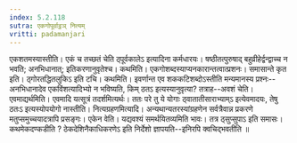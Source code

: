 ```yaml
---
index: 5.2.118
sutra: एकगोपूर्वाट्ठञ् नित्यम्
vritti: padamanjari
---
```


 एकशतमस्यास्तीति। एकं च तच्छतं चेति ठ्पूर्वकालेऽ इत्यादिना कर्मधारयः। षष्ठीतत्पुरुषाद् बहुव्रीहेर्द्वन्द्वाच्च न भवति; अनभिधानात्; इतिकरणानुवृतेश्च। कथमिति। एकगोशब्दस्याप्यनकारान्तत्वात्प्रशनः। समासान्ते कृत इति। ठ्गोरतद्धितलुकिऽ इति टचि। कथमिति। इवर्णान्त एव शककटिशब्दोऽस्तीति मन्यमानस्य प्रश्नः--अनभिधानादेव एकविंशत्यादिभ्यो न भविष्यति, किम् ठतऽ इत्यस्यानुवृत्या? तत्राह--अवशं चेति। एवमाद्यर्थमिति। एवमादि यत्सूत्रं तदर्शमित्यर्थः। ततः परे तु ये योगाः ठ्वातातीसाराभ्याम्ऽ इत्येवमादयः, तेषु ठतःऽ इत्यस्योपयोगो नास्तीति। नित्यग्रहणमित्यादि। अन्यथान्यतरस्यांग्रहणेन सर्वत्रैवान्न प्रकरणे मतुप्समुच्चयादत्रापि प्रसङ्गः। एकेन वेति। यद्यवश्यं समर्थयितव्यमिति भावः। तत्र ठ्सुप्सुपाऽ इति समासः। कथमेकदण्कडीति ? ठेकदेशिनैकाधिकरणेऽ इति निर्देशो ज्ञापयति--इनिरपि क्वचिद्भवतीति ॥